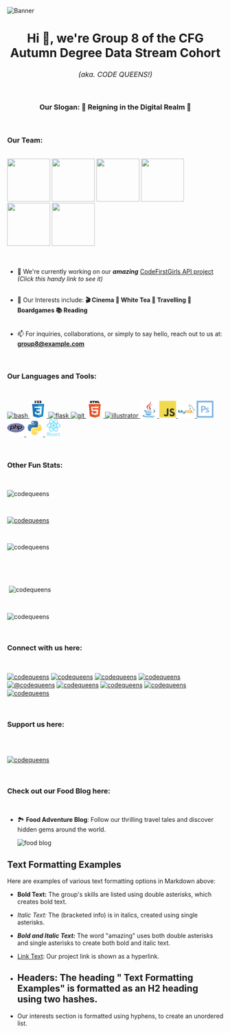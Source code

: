 ![Banner](https://github.com/AmyLouiseSnelling/CFGdatacourse/raw/main/_Code%20Queens%20Banner%20Group%208.png)

<h1 align="center">Hi 👋, we're Group 8 of the CFG Autumn Degree Data Stream Cohort</h1>
<h3 align="center"style="font-weight: normal; font-style: italic;">(aka. CODE QUEENS!)</h3><br>
<h3 align="center">Our Slogan: 👑 Reigning in the Digital Realm 👑</h3><br>


<h3 align="left">Our Team:</h3><br>

<div style="float: center;">
    <td align="center"><a href="https://github.com/iamlydial"><img src="https://avatars.githubusercontent.com/u/15132045?v=4" width="100" height="100"></a></td>
    <td align="center"><a href="https://github.com/IldikoW"><img src="https://avatars.githubusercontent.com/u/123671831?v=4" width="100" height="100"></a></td>
    <td align="center"><a href="https://github.com/RebeBF"><img src="https://avatars.githubusercontent.com/u/104212130?v=4" width="100" height="100"></a></td>
    <td align="center"><a href="https://github.com/utopia90"><img src="https://avatars.githubusercontent.com/u/57526996?v=4" width="100" height="100"></a></td>
    <td align="center"><a href="https://github.com/isanagu"><img src="https://avatars.githubusercontent.com/u/147546112?v=4" width="100" height="100"></a></td>
    <td align="center"><a href="https://github.com/AmyLouiseSnelling"><img src="https://avatars.githubusercontent.com/u/41451995?v=4" width="100" height="100"></a></td>
</div><br><br>

- 🔭 We're currently working on our _**amazing**_ [CodeFirstGirls API project](https://github.com/utopia90/group8-githubproject) _(Click this handy link to see it)_<br><br>

- 💬 Our Interests include: **🎬 Cinema 🍵 White Tea 🛫 Travelling 🎲 Boardgames 📚 Reading**<br><br>

- 📫 For inquiries, collaborations, or simply to say hello, reach out to us at: **group8@example.com**<br><br><br>

<h3 align="left">Our Languages and Tools:</h3><br>
<p align="left"> <a href="https://www.gnu.org/software/bash/" target="_blank" rel="noreferrer"> <img src="https://www.vectorlogo.zone/logos/gnu_bash/gnu_bash-icon.svg" alt="bash" width="40" height="40"/> </a> <a href="https://www.w3schools.com/css/" target="_blank" rel="noreferrer"> <img src="https://raw.githubusercontent.com/devicons/devicon/master/icons/css3/css3-original-wordmark.svg" alt="css3" width="40" height="40"/> </a> <a href="https://flask.palletsprojects.com/" target="_blank" rel="noreferrer"> <img src="https://www.vectorlogo.zone/logos/pocoo_flask/pocoo_flask-icon.svg" alt="flask" width="40" height="40"/> </a> <a href="https://git-scm.com/" target="_blank" rel="noreferrer"> <img src="https://www.vectorlogo.zone/logos/git-scm/git-scm-icon.svg" alt="git" width="40" height="40"/> </a> <a href="https://www.w3.org/html/" target="_blank" rel="noreferrer"> <img src="https://raw.githubusercontent.com/devicons/devicon/master/icons/html5/html5-original-wordmark.svg" alt="html5" width="40" height="40"/> </a> <a href="https://www.adobe.com/in/products/illustrator.html" target="_blank" rel="noreferrer"> <img src="https://www.vectorlogo.zone/logos/adobe_illustrator/adobe_illustrator-icon.svg" alt="illustrator" width="40" height="40"/> </a> <a href="https://www.java.com" target="_blank" rel="noreferrer"> <img src="https://raw.githubusercontent.com/devicons/devicon/master/icons/java/java-original.svg" alt="java" width="40" height="40"/> </a> <a href="https://developer.mozilla.org/en-US/docs/Web/JavaScript" target="_blank" rel="noreferrer"> <img src="https://raw.githubusercontent.com/devicons/devicon/master/icons/javascript/javascript-original.svg" alt="javascript" width="40" height="40"/> </a> <a href="https://www.mysql.com/" target="_blank" rel="noreferrer"> <img src="https://raw.githubusercontent.com/devicons/devicon/master/icons/mysql/mysql-original-wordmark.svg" alt="mysql" width="40" height="40"/> </a> <a href="https://www.photoshop.com/en" target="_blank" rel="noreferrer"> <img src="https://raw.githubusercontent.com/devicons/devicon/master/icons/photoshop/photoshop-line.svg" alt="photoshop" width="40" height="40"/> </a> <a href="https://www.php.net" target="_blank" rel="noreferrer"> <img src="https://raw.githubusercontent.com/devicons/devicon/master/icons/php/php-original.svg" alt="php" width="40" height="40"/> </a> <a href="https://www.python.org" target="_blank" rel="noreferrer"> <img src="https://raw.githubusercontent.com/devicons/devicon/master/icons/python/python-original.svg" alt="python" width="40" height="40"/> </a> <a href="https://reactjs.org/" target="_blank" rel="noreferrer"> <img src="https://raw.githubusercontent.com/devicons/devicon/master/icons/react/react-original-wordmark.svg" alt="react" width="40" height="40"/> </a> </p><br>

<h3 align="left">Other Fun Stats:</h3><br>

<p align="left"> <img src="https://komarev.com/ghpvc/?username=codequeens&label=Profile%20views&color=0e75b6&style=flat" alt="codequeens" /> </p><br>

<p align="left"> <a href="https://github.com/ryo-ma/github-profile-trophy"><img src="https://github-profile-trophy.vercel.app/?username=codequeens" alt="codequeens" /></a> </p><br>


<p><img align="left" src="https://github-readme-stats.vercel.app/api/top-langs?username=codequeens&show_icons=true&locale=en&layout=compact" alt="codequeens" /></p><br><br><br><br><br>

<p>&nbsp;<img align=“center” src="https://github-readme-stats.vercel.app/api?username=codequeens&show_icons=true&locale=en" alt="codequeens" /></p><br>

<p><img align="center" src="https://github-readme-streak-stats.herokuapp.com/?user=codequeens&" alt="codequeens" /></p><br>

<h3 align="left">Connect with us here:</h3><br>
<p align="left">
<a href="https://codepen.io/codequeens" target="blank"><img align="center" src="https://raw.githubusercontent.com/rahuldkjain/github-profile-readme-generator/master/src/images/icons/Social/codepen.svg" alt="codequeens" height="30" width="40" /></a>
<a href="https://dev.to/codequeens" target="blank"><img align="center" src="https://raw.githubusercontent.com/rahuldkjain/github-profile-readme-generator/master/src/images/icons/Social/devto.svg" alt="codequeens" height="30" width="40" /></a>
<a href="https://stackoverflow.com/users/codequeens" target="blank"><img align="center" src="https://raw.githubusercontent.com/rahuldkjain/github-profile-readme-generator/master/src/images/icons/Social/stack-overflow.svg" alt="codequeens" height="30" width="40" /></a>
<a href="https://codesandbox.com/codequeens" target="blank"><img align="center" src="https://raw.githubusercontent.com/rahuldkjain/github-profile-readme-generator/master/src/images/icons/Social/codesandbox.svg" alt="codequeens" height="30" width="40" /></a>
<a href="https://medium.com/@codequeens" target="blank"><img align="center" src="https://raw.githubusercontent.com/rahuldkjain/github-profile-readme-generator/master/src/images/icons/Social/medium.svg" alt="@codequeens" height="30" width="40" /></a>
<a href="https://www.hackerrank.com/codequeens" target="blank"><img align="center" src="https://raw.githubusercontent.com/rahuldkjain/github-profile-readme-generator/master/src/images/icons/Social/hackerrank.svg" alt="codequeens" height="30" width="40" /></a>
<a href="https://www.leetcode.com/codequeens" target="blank"><img align="center" src="https://raw.githubusercontent.com/rahuldkjain/github-profile-readme-generator/master/src/images/icons/Social/leet-code.svg" alt="codequeens" height="30" width="40" /></a>
<a href="https://www.hackerearth.com/codequeens" target="blank"><img align="center" src="https://raw.githubusercontent.com/rahuldkjain/github-profile-readme-generator/master/src/images/icons/Social/hackerearth.svg" alt="codequeens" height="30" width="40" /></a>
<a href="https://discord.gg/codequeens" target="blank"><img align="center" src="https://raw.githubusercontent.com/rahuldkjain/github-profile-readme-generator/master/src/images/icons/Social/discord.svg" alt="codequeens" height="30" width="40" /></a>
</p><br>


<h3 align="left">Support us here:</h3><br><br>
<p><a href="https://www.buymeacoffee.com/codequeens"> <img align=“center” src="https://cdn.buymeacoffee.com/buttons/v2/default-yellow.png" height="50" width="210" alt="codequeens" /></a></p><br>

<h3 align="left">Check out our Food Blog here:</h3><br>

- 🏞️ **Food Adventure Blog**: Follow our thrilling travel tales and discover hidden gems around the world.

  ![food blog](https://user-images.githubusercontent.com/15132045/275332961-2319de8f-f6f2-4a14-8fe3-b8ede2fe7325.jpg)

## Text Formatting Examples

Here are examples of various text formatting options in Markdown above:

- **Bold Text:** The group's skills are listed using double asterisks, which creates bold text.

- _Italic Text:_ The (bracketed info) is in italics, created using single asterisks.

- _**Bold and Italic Text:**_ The word "amazing" uses both double asterisks and single asterisks to create both bold and italic text.

- [Link Text](URL): Our project link is shown as a hyperlink.

- ## Headers: The heading " Text Formatting Examples" is formatted as an H2 heading using two hashes.

- Our interests section is formatted using hyphens, to create an unordered list.


